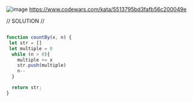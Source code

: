 ![image](https://github.com/user-attachments/assets/b927312e-059e-4fc0-bba0-2e35e14e4ebd)
 https://www.codewars.com/kata/5513795bd3fafb56c200049e

// SOLUTION //
```javascript

function countBy(x, n) {
 let str = []
 let multiple = 0
  while (n > 0){
    multiple += x
    str.push(multiple)
    n--
  }

  return str;
}
```
